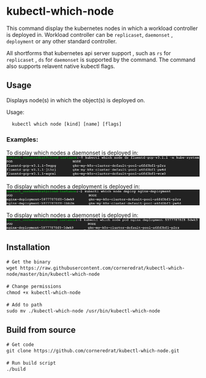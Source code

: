 # kubectl-which-node

This command display the kubernetes nodes in which a workload controller is deployed in. Workload controller can be `replicaset`, `daemonset` , `deployment` or any other standard controller.

All shortforms that kubernetes api server support , such as `rs` for `replicaset` , `ds` for `daemonset` is supported by the command.
The command also supports relavent native kubectl flags.

## Usage
Displays node(s) in which the object(s) is deployed on.

Usage:
```
  kubectl which node [kind] [name] [flags]
```
### Examples:

To display which nodes a daemonset is deployed in:
![daemonset-example](assets/images/example-daemonset.PNG)

To display which nodes a deployment is deployed in:
![daemonset-example](assets/images/example-deployment.PNG)

To display which nodes a daemonset is deployed in:
![daemonset-example](assets/images/example-pod.PNG)
## Installation
```
# Get the binary
wget https://raw.githubusercontent.com/corneredrat/kubectl-which-node/master/bin/kubectl-which-node

# Change permissions
chmod +x kubectl-which-node

# Add to path
sudo mv ./kubectl-which-node /usr/bin/kubectl-which-node
```

## Build from source
```
# Get code
git clone https://github.com/corneredrat/kubectl-which-node.git

# Run build script
./build
```